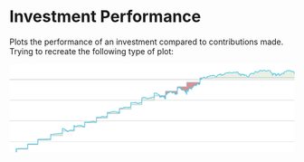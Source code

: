 # Investment Performance

Plots the performance of an investment compared to contributions made. Trying to recreate the following type of plot:

<kbd><img src="figs/InvestmentPlot.png" /></kbd>